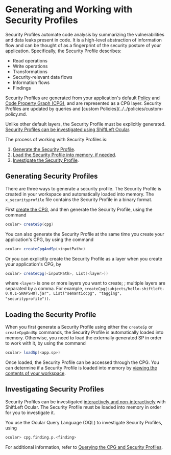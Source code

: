 # Generating and Working with Security Profiles

Security Profiles automate code analysis by summarizing the vulnerabilities and data leaks present in code. It is a high-level abstraction of information flow and can be thought of as a fingerprint of the security posture of your application. Specifically, the Security Profile describes:

* Read operations
* Write operations
* Transformations
* Security-relevant data flows
* Information flows
* Findings

Security Profiles are generated from your application's default [Policy](../../policies/about-policy.md) and [Code Property Graph (CPG)](../about/cpg-deep-dive.md), and are represented as a CPG layer. Security Profiles are updated by queries and [custom Policies](../../policies/custom-policy.md. 

Unlike other default layers, the Security Profile must be explicitly generated. [Security Profiles can be investigated  using ShiftLeft Ocular](query-cpg.md).

The process of working with Security Profiles is:

1. [Generate the Security Profile](#generating-security-profiles).
2. [Load the Security Profile into memory, if needed](#loading-the-security-profile).
3. [Investigate the Security Profile](#investigating-security-profiles).

## Generating Security Profiles

There are three ways to generate a security profile. The Security Profile is created in your workspace and automatically loaded into memory. The `x_securityprofile` file contains the Security Profile in a binary format.


First [create the CPG](create-cpg.md), and then generate the Security Profile, using the command 

```scala
ocular> createSp(cpg)
```

You can also generate the Security Profile at the same time you create your application's CPG, by using the command

```scala
ocular> createCpgAndSp(<inputPath>)
```

Or you can explicitly create the Security Profile as a layer when you create your application's CPG, by

```scala
ocular> createCpg(<inputPath>, List(<layer>))
```

where `<layer>` is one or more layers you want to create; ; multiple layers are separated by a comma. For example, `createCpg(subjects/hello-shiftleft-0.0.1-SNAPSHOT.jar", List("semanticcpg", "tagging", "securityprofile"))`.

## Loading the Security Profile

When you first generate a Security Profile using either the `createSp` or `createCpgAndSp` commands, the Security Profile is automatically loaded into memory. Otherwise, you need to load the externally generated SP in order to work with it, by using the command

```scala
ocular> loadSp(<app.sp>)
```

Once loaded, the Security Profile can be accessed through the CPG. You can determine if a Security Profile is loaded into memory by [viewing the contents of your workspace](manage-workspace.md).

## Investigating Security Profiles

Security Profiles can be investigated [interactively and non-interactively](../about/modes.md) with ShiftLeft Ocular. The Security Profile must be loaded into memory in order for you to investigate it.
 
You use the Ocular Query Language (OQL) to investigate Security Profiles, using 

```scala
ocular> cpg.finding.p.<finding>
```

For additional information, refer to [Querying the CPG and Security Profiles](query-cpg.md).
